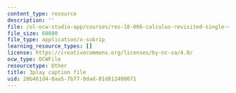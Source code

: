 ```yaml
---
content_type: resource
description: ''
file: /ol-ocw-studio-app/courses/res-18-006-calculus-revisited-single-variable-calculus-fall-2010/20b461d40aa57b770dad81d812400071_lLmt2UPPuY4.srt
file_size: 60800
file_type: application/x-subrip
learning_resource_types: []
license: https://creativecommons.org/licenses/by-nc-sa/4.0/
ocw_type: OCWFile
resourcetype: Other
title: 3play caption file
uid: 20b461d4-0aa5-7b77-0dad-81d812400071
---
```

